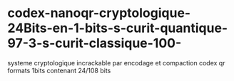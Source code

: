 # codex-nanoqr-cryptologique-24Bits-en-1-bits-s-curit-quantique-97-3-s-curit-classique-100-
systeme cryptologique incrackable par encodage et compaction codex qr formats 1bits contenant 24/108 bits
